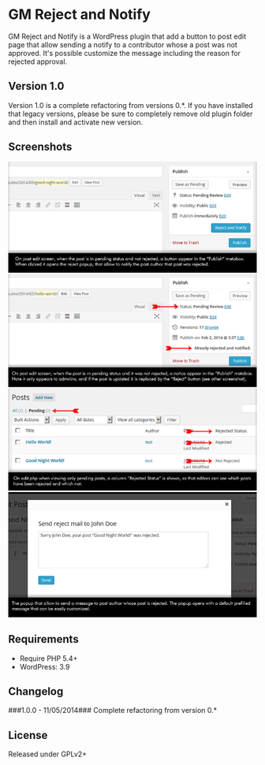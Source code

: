 GM Reject and Notify
====================

GM Reject and Notify is a WordPress plugin that add a button to post edit page that allow sending a notify to a contributor whose a post was not approved. It's possible customize the message including the reason for rejected approval.

Version 1.0
-----------
Version 1.0 is a complete refactoring from  versions 0.*. If you have installed that legacy versions, please be sure to completely remove old plugin folder and then install and activate new version.

Screenshots
-----------

![Reject and notify button][1]
![Already rejected notice][2]
![Rejected status column][3]
![Reject message popup][4]

Requirements
------------
 - Require PHP 5.4+
 - WordPress: 3.9

Changelog
---------
###1.0.0 - 11/05/2014###
Complete refactoring from version 0.*

License
---------
Released under GPLv2+


  [1]: /screenshot-1.png
  [2]: /screenshot-2.png
  [3]: /screenshot-3.png
  [4]: /screenshot-4.png